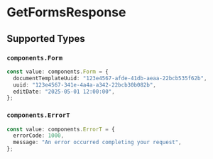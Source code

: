 # GetFormsResponse


## Supported Types

### `components.Form`

```typescript
const value: components.Form = {
  documentTemplateUuid: "123e4567-afde-41db-aeaa-22bcb535f62b",
  uuid: "123e4567-341e-4a4a-a342-22bcb30b082b",
  editDate: "2025-05-01 12:00:00",
};
```

### `components.ErrorT`

```typescript
const value: components.ErrorT = {
  errorCode: 1000,
  message: "An error occurred completing your request",
};
```

